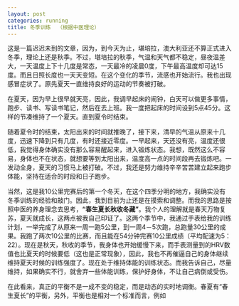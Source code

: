 ```yaml
---
layout: post
categories: running
title: 冬季训练  （根据中医理论）
---
```


这是一篇迟迟未到的文章，因为，到今天为止，堪培拉，澳大利亚还不算正式进入冬季，理论上还是秋季。不过，堪培拉的秋季，气温和天气都不稳定，昼夜温差大，一天温度上下十几度是常态，一天最冷的凌晨0度，下午最高温度却可达15度。而且日照长度也一天天变短。在这个变化的季节，流感也开始流行。我也出现感冒症状了。原先夏天一直维持良好的运动的节奏被打破。

在夏天，因为早上很早就天亮，因此，我调早起床的闹钟，白天可以做更多事情，跑步、读书、写读书笔记，然后在去上班。我一度把起床的时间设到5点45分。这样的节凑维持了一个夏天。直到夏令时结束。

随着夏令时的结束，太阳出来的时间就推晚了，接下来，清早的气温从原来十几度，迅速下降到只有几度，有时还接近零度。一早起来，天还没有亮，温度还很低，我觉得身体确实没有那么容易醒起来，进入锻炼状态。我想，既然这么不容易，身体也不在状态，就想要等到太阳出来，温度高一点的时间段再去锻炼吧。一发动全身，夏天的习惯马上被打破。不过，我还是努力维持辛辛苦苦建立起来跑步体能，坚持在适合的时段和日子跑步。

当然，这是我10公里完赛后的第一个冬天，在这个四季分明的地方，我确实没有冬季训练的经验和敲门。因此，我到目前为止还是在摸索和调整。而我的思路是按照中医的养身理念去思考，**“春生夏长秋收冬藏”**。我个人的理解就是春天万物复苏，夏天就成长，这两点被我自己印证了。这两个季节中，我通过手表给我的训练计划，一举完成了从原来一周一跑5公里，到一周4－5次跑，总跑量30公里的成果。我跑了两次10公里的比赛，而且能在54分钟完赛10公里成绩（平均配速为5：22）。现在是秋天，秋收的季节，我身体也开始缓慢下来，而手表测量到的HRV数值也比夏天的时候要低（这也是正常现象），因此，我也不再催逼自己的身体继续维持夏天时候的训练强度了。现在处于维持体能的训练状态。而我告诉自己，尽量维持，如果确实不行，就舍弃一些体能训练，保护好身体，不让自己病倒或受伤。

在此看来，真正的平衡不是一成不变的稳定，而是动态的实时地调衡。春夏有“春生夏长”的平衡，另外，平衡也是相对一个标准而言，例如


<!--stackedit_data:
eyJoaXN0b3J5IjpbNjQxOTEzMTE2XX0=
-->